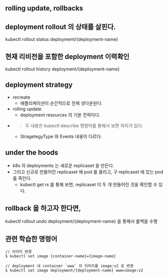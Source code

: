 ## rolling update, rollbacks

## deployment rollout 의 상태를 살핀다.
kubectl rollout status deployment/{deployment-name}

## 현재 리비전을 포함한 deployment 이력확인
kubectl rollout history deployment/{deployment-name}

## deployment strategy
* recreate
    * 애플리케이션이 순간적으로 전체 셧다운된다.
* rolling update
    * deployment resources 의 기본 전략이다.
* > 두 내용은 kubectl describe 명령어를 통해서 보면 차이가 있다.
    * StragetegyType 와 Events 내용이 다르다.

## under the hoods
* k8s 의 deployments 는 새로운 replicaset 을 만든다.
* 그리고 신규로 만들어진 replicaset 에 pod 를 올리고, 구 replicaset 에 있는 pod 를 죽인다.
    * kubectl get rs 를 통해 보면, replicaset 이 두 개 만들어진 것을 확인할 수 있다.

## rollback 을 하고자 한다면,
kubectl rollout undo deployment/{deployment-name} 을 통해서 롤백을 수행

## 관련 학습한 명령어
```shell
// 이미지 변경
$ kubectl set image {container-name}={image-name}

// deployment 내 container `www` 의 이미지를 image:v2 로 변경
$ kubectl set image deployment/{deployment-name} www=image:v2
```